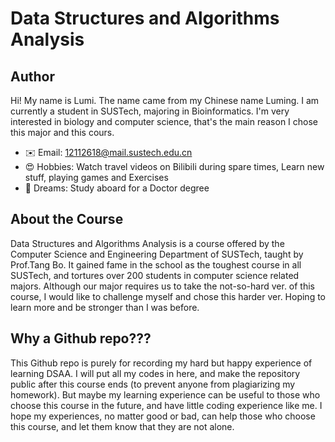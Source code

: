 # Data Structures and Algorithms Analysis

## Author
Hi! My name is Lumi. The name came from my Chinese name Luming. 
I am currently a student in SUSTech, majoring in Bioinformatics. 
I'm very interested in biology and computer science, that's the 
main reason I chose this major and this cours.

- ✉️ Email: 12112618@mail.sustech.edu.cn
- 😍 Hobbies: Watch travel videos on Bilibili during spare times, Learn new stuff, playing games and Exercises
- 🤔 Dreams: Study aboard for a Doctor degree

## About the Course
Data Structures and Algorithms Analysis is a course offered by the Computer Science and 
Engineering Department of SUSTech, taught by Prof.Tang Bo. It gained fame in the school
as the toughest course in all SUSTech, and tortures over 200 students in computer 
science related majors. Although our major requires us to take the not-so-hard ver. of this 
course, I would like to challenge myself and chose this harder ver. Hoping to learn more 
and be stronger than I was before.

## Why a Github repo???
This Github repo is purely for recording my hard but happy experience of learning DSAA. I will
put all my codes in here, and make the repository public after this course ends (to prevent 
anyone from plagiarizing my homework). But maybe my learning experience can be useful to those 
who choose this course in the future, and have little coding experience like me. I hope my 
experiences, no matter good or bad, can help those who choose this course, and let them know 
that they are not alone.